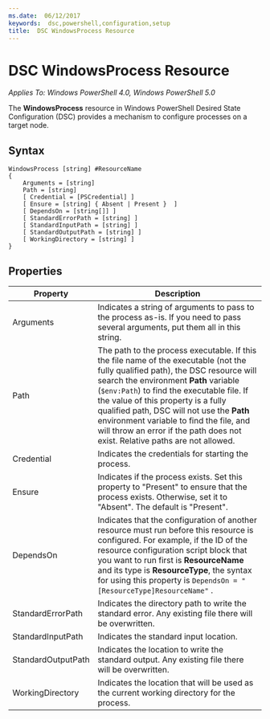 ```yaml
---
ms.date:  06/12/2017
keywords:  dsc,powershell,configuration,setup
title:  DSC WindowsProcess Resource
---
```

# DSC WindowsProcess Resource

_Applies To: Windows PowerShell 4.0, Windows PowerShell 5.0_

The **WindowsProcess** resource in Windows PowerShell Desired State Configuration (DSC) provides a
mechanism to configure processes on a target node.

## Syntax

```
WindowsProcess [string] #ResourceName
{
    Arguments = [string]
    Path = [string]
    [ Credential = [PSCredential] ]
    [ Ensure = [string] { Absent | Present }  ]
    [ DependsOn = [string[]] ]
    [ StandardErrorPath = [string] ]
    [ StandardInputPath = [string] ]
    [ StandardOutputPath = [string] ]
    [ WorkingDirectory = [string] ]
}
```

## Properties

| Property | Description |
| --- | --- |
| Arguments| Indicates a string of arguments to pass to the process as-is. If you need to pass several arguments, put them all in this string.|
| Path| The path to the process executable. If this the file name of the executable (not the fully qualified path), the DSC resource will search the environment **Path** variable (`$env:Path`) to find the executable file. If the value of this property is a fully qualified path, DSC will not use the **Path** environment variable to find the file, and will throw an error if the path does not exist. Relative paths are not allowed.|
| Credential| Indicates the credentials for starting the process.|
| Ensure| Indicates if the process exists. Set this property to "Present" to ensure that the process exists. Otherwise, set it to "Absent". The default is "Present".|
| DependsOn | Indicates that the configuration of another resource must run before this resource is configured. For example, if the ID of the resource configuration script block that you want to run first is **ResourceName** and its type is **ResourceType**, the syntax for using this property is `DependsOn = "[ResourceType]ResourceName"` .|
| StandardErrorPath| Indicates the directory path to write the standard error. Any existing file there will be overwritten.|
| StandardInputPath| Indicates the standard input location.|
| StandardOutputPath| Indicates the location to write the standard output. Any existing file there will be overwritten.|
| WorkingDirectory| Indicates the location that will be used as the current working directory for the process.|